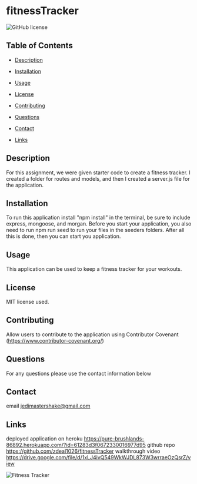# fitnessTracker
![GitHub license](https://img.shields.io/badge/license-MIT-blue.svg)

## Table of Contents 

* [Description](#description)

* [Installation](#installation)

* [Usage](#usage)

* [License](#license)

* [Contributing](#contributing)

* [Questions](#questions)

* [Contact](#contact)

* [Links](#links)

## Description

For this assignment, we were given starter code to create a fitness tracker. I created a folder for routes and models, and then I created a server.js file for the application.

## Installation
 
 To run this application install "npm install" in the terminal, be sure to include express, mongoose, and morgan. Before you start your application, you also need to run npm run seed to run your files in the seeders folders. After all this is done, then you can start you application. 


## Usage

This application can be used to keep a fitness tracker for your workouts.

## License

MIT license used.
  
## Contributing

Allow users to contribute to the application using Contributor Covenant (https://www.contributor-covenant.org/)

## Questions

For any questions please use the contact information below

## Contact

 email jedimastershake@gmail.com

## Links

deployed application on heroku https://pure-brushlands-86892.herokuapp.com/?id=61283d3f0672330016977d95
github repo https://github.com/zdeal1026/fitnessTracker
walkthrough video https://drive.google.com/file/d/1xLJ4ivQ549WkWJDL873W3wrraeOzQsrZ/view

![Fitness Tracker](https://user-images.githubusercontent.com/82068157/131226816-466489a2-e33c-482e-bd81-9a478c709822.png)
